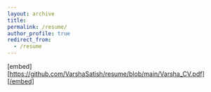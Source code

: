 ```yaml
---
layout: archive
title: 
permalink: /resume/
author_profile: true
redirect_from:
  - /resume
---
```

[embed][https://github.com/VarshaSatish/resume/blob/main/Varsha_CV.pdf][/embed] 
